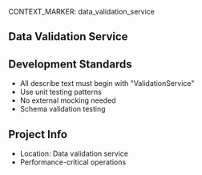 CONTEXT_MARKER: data_validation_service

## Data Validation Service

## Development Standards
- All describe text must begin with "ValidationService"
- Use unit testing patterns
- No external mocking needed
- Schema validation testing

## Project Info
- Location: Data validation service
- Performance-critical operations